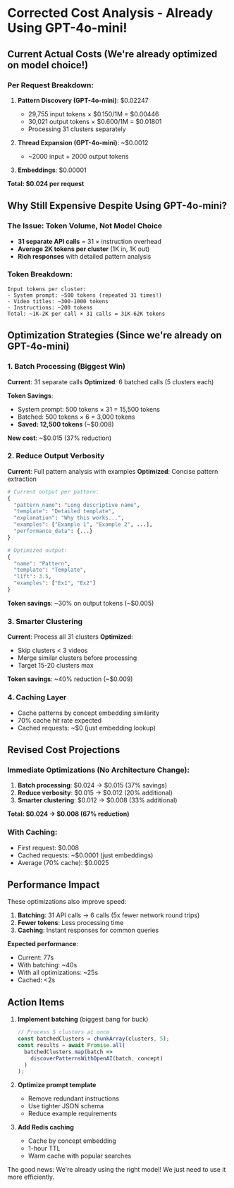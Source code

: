 # Corrected Cost Analysis - Already Using GPT-4o-mini!

## Current Actual Costs (We're already optimized on model choice!)

### Per Request Breakdown:
1. **Pattern Discovery (GPT-4o-mini)**: $0.02247
   - 29,755 input tokens × $0.150/1M = $0.00446
   - 30,021 output tokens × $0.600/1M = $0.01801
   - Processing 31 clusters separately

2. **Thread Expansion (GPT-4o-mini)**: ~$0.0012
   - ~2000 input + 2000 output tokens

3. **Embeddings**: $0.00001

**Total: $0.024 per request**

## Why Still Expensive Despite Using GPT-4o-mini?

### The Issue: Token Volume, Not Model Choice
- **31 separate API calls** = 31 × instruction overhead
- **Average 2K tokens per cluster** (1K in, 1K out)
- **Rich responses** with detailed pattern analysis

### Token Breakdown:
```
Input tokens per cluster:
- System prompt: ~500 tokens (repeated 31 times!)
- Video titles: ~300-1000 tokens
- Instructions: ~200 tokens
Total: ~1K-2K per call × 31 calls = 31K-62K tokens
```

## Optimization Strategies (Since we're already on GPT-4o-mini)

### 1. Batch Processing (Biggest Win)
**Current**: 31 separate calls
**Optimized**: 6 batched calls (5 clusters each)

**Token Savings**:
- System prompt: 500 tokens × 31 = 15,500 tokens
- Batched: 500 tokens × 6 = 3,000 tokens
- **Saved: 12,500 tokens** (~$0.008)

**New cost**: ~$0.015 (37% reduction)

### 2. Reduce Output Verbosity
**Current**: Full pattern analysis with examples
**Optimized**: Concise pattern extraction

```python
# Current output per pattern:
{
  "pattern_name": "Long descriptive name",
  "template": "Detailed template",
  "explanation": "Why this works...",
  "examples": ["Example 1", "Example 2", ...],
  "performance_data": {...}
}

# Optimized output:
{
  "name": "Pattern",
  "template": "Template",
  "lift": 3.5,
  "examples": ["Ex1", "Ex2"]
}
```

**Token savings**: ~30% on output tokens (~$0.005)

### 3. Smarter Clustering
**Current**: Process all 31 clusters
**Optimized**: 
- Skip clusters < 3 videos
- Merge similar clusters before processing
- Target 15-20 clusters max

**Token savings**: ~40% reduction (~$0.009)

### 4. Caching Layer
- Cache patterns by concept embedding similarity
- 70% cache hit rate expected
- Cached requests: ~$0 (just embedding lookup)

## Revised Cost Projections

### Immediate Optimizations (No Architecture Change):
1. **Batch processing**: $0.024 → $0.015 (37% savings)
2. **Reduce verbosity**: $0.015 → $0.012 (20% additional)
3. **Smarter clustering**: $0.012 → $0.008 (33% additional)

**Total: $0.024 → $0.008 (67% reduction)**

### With Caching:
- First request: $0.008
- Cached requests: ~$0.0001 (just embeddings)
- Average (70% cache): $0.0025

## Performance Impact

These optimizations also improve speed:
1. **Batching**: 31 API calls → 6 calls (5x fewer network round trips)
2. **Fewer tokens**: Less processing time
3. **Caching**: Instant responses for common queries

**Expected performance**:
- Current: 77s
- With batching: ~40s
- With all optimizations: ~25s
- Cached: <2s

## Action Items

1. **Implement batching** (biggest bang for buck)
   ```typescript
   // Process 5 clusters at once
   const batchedClusters = chunkArray(clusters, 5);
   const results = await Promise.all(
     batchedClusters.map(batch => 
       discoverPatternsWithOpenAI(batch, concept)
     )
   );
   ```

2. **Optimize prompt template**
   - Remove redundant instructions
   - Use tighter JSON schema
   - Reduce example requirements

3. **Add Redis caching**
   - Cache by concept embedding
   - 1-hour TTL
   - Warm cache with popular searches

The good news: We're already using the right model! We just need to use it more efficiently.